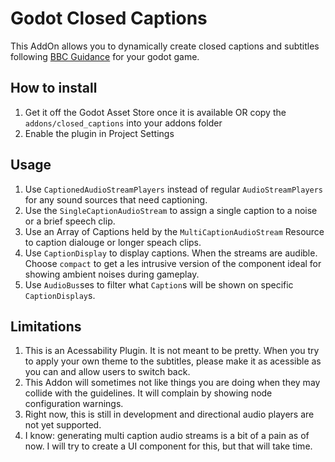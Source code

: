 # Godot Closed Captions

This AddOn allows you to dynamically create closed captions and subtitles following [BBC Guidance](https://www.bbc.co.uk/accessibility/forproducts/guides/subtitles/) for your godot game.

## How to install
1. Get it off the Godot Asset Store once it is available
   OR copy the `addons/closed_captions` into your addons folder
2. Enable the plugin in Project Settings

## Usage
1. Use `CaptionedAudioStreamPlayers` instead of regular `AudioStreamPlayers` for any sound sources that need captioning.
2. Use the `SingleCaptionAudioStream` to assign a single caption to a noise or a brief speech clip.
3. Use an Array of Captions held by the `MultiCaptionAudioStream` Resource to caption dialouge or longer speach clips.
4. Use `CaptionDisplay` to display captions. When the streams are audible. Choose `compact` to get a les intrusive version of the component ideal for showing ambient noises during gameplay.
5. Use `AudioBus`ses to filter what `Caption`s will be shown on specific `CaptionDisplay`s.

## Limitations
 1. This is an Acessability Plugin. It is not meant to be pretty. When you try to apply your own theme to the subtitles, please make it as acessible as you can and allow users to switch back.
 2. This Addon will sometimes not like things you are doing when they may collide with the guidelines. It will complain by showing node configuration warnings.
 3. Right now, this is still in development and directional audio players are not yet supported.
 4. I know: generating multi caption audio streams is a bit of a pain as of now. I will try to create a UI component for this, but that will take time.
